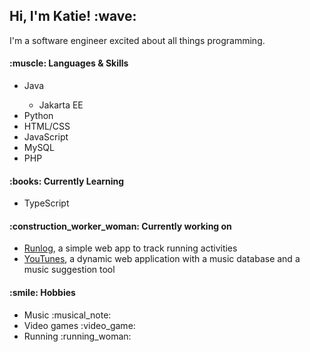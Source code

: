 <h2>Hi, I'm Katie! :wave:</h2>

<p>I'm a software engineer excited about all things programming.</p>

<h4>:muscle: Languages & Skills</h4>
<ul>
  <li>Java</li>
  <ul><li>Jakarta EE</li></ul>
  <li>Python</li>
  <li>HTML/CSS</li>
  <li>JavaScript</li>
  <li>MySQL</li>
  <li>PHP</li>
 </ul>

<h4>:books:	Currently Learning</h4>
<ul>
  <li>TypeScript</li>
</ul>

<h4>:construction_worker_woman:	Currently working on</h4>
<ul>
  <li><a href="https://github.com/kaklein/runlog" target="_blank">Runlog</a>, a simple web app to track running activities</li>
  <li><a href="https://github.com/kaklein/YouTunes" target="_blank">YouTunes</a>, a dynamic web application with a music database and a music suggestion tool</li>
 </ul>
 
 <h4>:smile:	Hobbies</h4>
 <ul>
  <li>Music :musical_note:</li>
  <li>Video games :video_game:</li>
  <li>Running :running_woman:</li>
 </ul>
